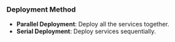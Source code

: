 <!-- usedin: [ _legacy_docker/deployment/deploy-profiles.md, _skycap/deployment/deploy-profiles.md] -->


### Deployment Method

- **Parallel Deployment**: Deploy all the services together.
- **Serial Deployment**:   Deploy services sequentially.

